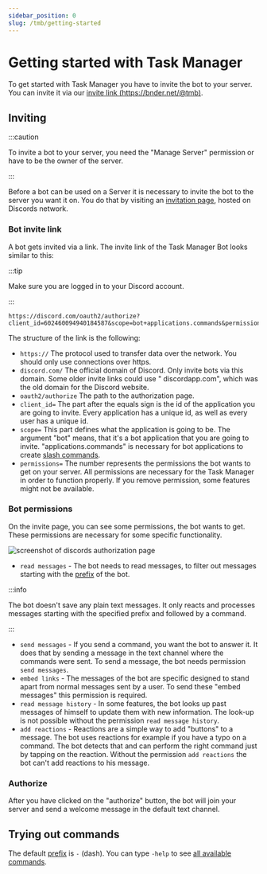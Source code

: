 ```yaml
---
sidebar_position: 0
slug: /tmb/getting-started
---
```


# Getting started with Task Manager

To get started with Task Manager you have to invite the bot to your server. You can invite it via
our [invite link (https://bnder.net/@tmb)](https://bnder.net/@tmb).

## Inviting

:::caution

To invite a bot to your server, you need the "Manage Server" permission or have to be the owner of the server.

:::

Before a bot can be used on a Server it is necessary to invite the bot to the server you want it on. You do that by
visiting an [invitation page](https://bnder.net/@tmb), hosted on Discords network.

### Bot invite link

A bot gets invited via a link. The invite link of the Task Manager Bot looks similar to this:

:::tip

Make sure you are logged in to your Discord account.

:::

```
https://discord.com/oauth2/authorize?client_id=602460094940184587&scope=bot+applications.commands&permissions=85056
```

The structure of the link is the following:

- `https://` The protocol used to transfer data over the network. You should only use connections over https.
- `discord.com/` The official domain of Discord. Only invite bots via this domain. Some older invite links could use "
  discordapp.com", which was the old domain for the Discord website.
- `oauth2/authorize` The path to the authorization page.
- `client_id=` The part after the equals sign is the id of the application you are going to invite. Every application
  has a unique id, as well as every user has a unique id.
- `scope=` This part defines what the application is going to be. The argument "bot" means, that it's a bot application
  that you are going to invite. "applications.commands" is necessary for bot applications to
  create [slash commands](slash-commands.md).
- `permissions=` The number represents the permissions the bot wants to get on your server. All permissions are
  necessary for the Task Manager in order to function properly. If you remove permission, some features might not be
  available.

### Bot permissions

On the invite page, you can see some permissions, the bot wants to get. These permissions are necessary for some
specific functionality.

![screenshot of discords authorization page](/img/tmb/discord_bot_authorize_image.webp)

- `read messages` - The bot needs to read messages, to filter out messages starting with the [prefix](prefix.md)
  of the bot.

:::info

The bot doesn't save any plain text messages. It only reacts and processes messages starting with the specified prefix
and followed by a command.

:::

- `send messages` - If you send a command, you want the bot to answer it. It does that by sending a message in the text
  channel where the commands were sent. To send a message, the bot needs permission `send messages`.
- `embed links` - The messages of the bot are specific designed to stand apart from normal messages sent by a user. To
  send these "embed messages" this permission is required.
- `read message history` - In some features, the bot looks up past messages of himself to update them with new
  information. The look-up is not possible without the permission `read message history`.
- `add reactions` - Reactions are a simple way to add "buttons" to a message. The bot uses reactions for example if you
  have a typo on a command. The bot detects that and can perform the right command just by tapping on the reaction.
  Without the permission `add reactions` the bot can't add reactions to his message.

### Authorize

After you have clicked on the "authorize" button, the bot will join your server and send a welcome message in the
default text channel.

## Trying out commands

The default [prefix](prefix.md) is `-` (dash). You can type `-help` to see [all available commands](all-commands.md).